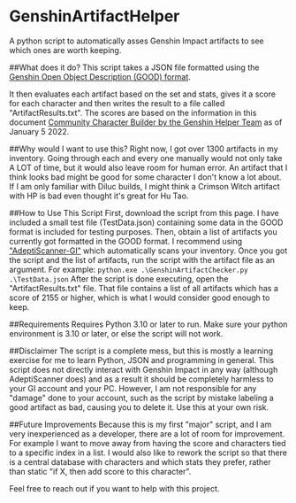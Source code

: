 # GenshinArtifactHelper
A python script to automatically asses Genshin Impact artifacts to see which ones are worth keeping.


##What does it do?
This script takes a JSON file formatted using the [Genshin Open Object Description (GOOD) format](https://frzyc.github.io/genshin-optimizer/#/doc/).

It then evaluates each artifact based on the set and stats, gives it a score for each character and then writes the result to a file called "ArtifactResults.txt".
The scores are based on the information in this document [Community Character Builder by the Genshin Helper Team](https://docs.google.com/spreadsheets/d/1gNxZ2xab1J6o1TuNVWMeLOZ7TPOqrsf3SshP5DLvKzI/pubhtml?gid=100510092#) as of January 5 2022.


##Why would I want to use this?
Right now, I got over 1300 artifacts in my inventory. Going through each and every one manually would not only take A LOT of time, but it would also leave room for human error. An artifact that I think looks bad might be good for some character I don't know a lot about. If I am only familiar with Diluc builds, I might think a Crimson Witch artifact with HP is bad even thought it's great for Hu Tao.


##How to Use This Script
First, download the script from this page. I have included a small test file (TestData.json) containing some data in the GOOD format is included for testing purposes.
Then, obtain a list of artifacts you currently got formatted in the GOOD format. I recommend using ["AdeptiScanner-GI"](https://github.com/D1firehail/AdeptiScanner-GI) which automatically scans your inventory.
Once you got the script and the list of artifacts, run the script with the artifact file as an argument. For example:
`python.exe .\GenshinArtifactChecker.py .\TestData.json`
After the script is done executing, open the "ArtifactResults.txt" file. That file contains a list of all artifacts which has a score of 2155 or higher, which is what I would consider good enough to keep.


##Requirements
Requires Python 3.10 or later to run.
Make sure your python environment is 3.10 or later, or else the script will not work.


##Disclaimer
The script is a complete mess, but this is mostly a learning exercise for me to learn Python, JSON and programming in general.
This script does not directly interact with Genshin Impact in any way (although AdeptiScanner does) and as a result it should be completely harmless to your GI account and your PC. However, I am not responsible for any "damage" done to your account, such as the script by mistake labeling a good artifact as bad, causing you to delete it. Use this at your own risk.


##Future Improvements
Because this is my first "major" script, and I am very inexperienced as a developer, there are a lot of room for improvement. For example I want to move away from having the score and characters tied to a specific index in a list. I would also like to rework the script so that there is a central database with characters and which stats they prefer, rather than static "if X, then add score to this character".

Feel free to reach out if you want to help with this project.
